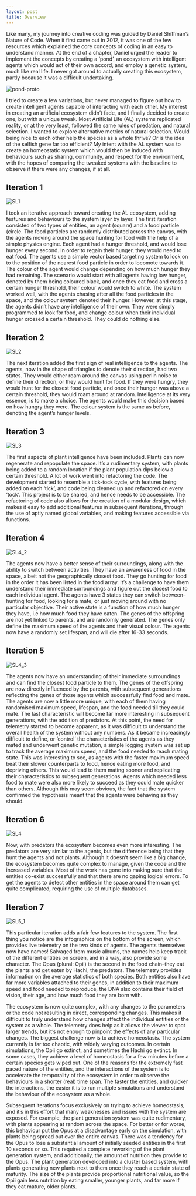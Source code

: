 ```yaml
---
layout: post
title: Overview
---
```


Like many, my journey into creative coding was guided by Daniel Shiffman’s Nature of Code. When it first came out in 2012, it was one of the few resources which explained the core concepts of coding in an easy to understand manner. At the end of a chapter, Daniel urged the reader to implement the concepts by creating a ‘pond’, an ecosystem with intelligent agents which would act of their own accord, and employ a genetic system, much like real life. I never got around to actually creating this ecosystem, partly because it was a difficult undertaking. 

![pond-proto](/pond/media/pond-proto.png)

I tried to create a few variations, but never managed to figure out how to create intelligent agents capable of interacting with each other. My interest in creating an artificial ecosystem didn’t fade, and I finally decided to create one, but with a unique tweak. Most Artificial Life (AL) systems replicated reality, or at the very least, followed the same rules of predation, and natural selection. I wanted to explore alternative metrics of natural selection. Would being nice to each other help the species as a whole thrive? Or is the idea of the selfish gene far too efficient? My intent with the AL system was to create an homeostatic system which would then be induced with behaviours such as sharing, community, and respect for the environment, with the hopes of comparing the tweaked systems with the baseline to observe if there were any changes, if at all.



## Iteration 1

![SL1](/pond/media/sl1.png)

I took an iterative approach toward creating the AL ecosystem, adding features and behaviours to the system layer by layer. The first iteration consisted of two types of entities, an agent (square) and a food particle (circle. The food particles are randomly distributed across the canvas, with the agents moving around the space hunting for food with the help of a simple physics engine. Each agent had a hunger threshold, and would lose hunger every second. In order to regain their hunger, they would need to eat food. The agents use a simple vector based targeting system to lock on to the position of the nearest food particle in order to locomote towards it. The colour of the agent would change depending on how much hunger they had remaining. The scenario would start with all agents having low hunger, denoted by them being coloured black, and once they eat food and cross a certain hunger threshold, their colour would switch to white. The system worked well, with the agents chasing after all the food particles in the space, and the colour system denoted their hunger. However, at this stage, the agents didn’t have any intelligence of their own. They were simply programmed to look for food, and change colour when their individual hunger crossed a certain threshold. They could do nothing else.


## Iteration 2

![SL2](/pond/media/sl2.png)

The next iteration added the first sign of real intelligence to the agents. The agents, now in the shape of triangles to denote their direction, had two states. They would either roam around the canvas using perlin noise to define their direction, or they would hunt for food. If they were hungry, they would hunt for the closest food particle, and once their hunger was above a certain threshold, they would roam around at random. Intelligence at its very essence, is to make a choice. The agents would make this decision based on how hungry they were. The colour system is the same as before, denoting the agent’s hunger levels.


## Iteration 3

![SL3](/pond/media/sl3.png)

The first aspects of plant intelligence have been included. Plants can now regenerate and repopulate the space. It’s a rudimentary system, with plants being added to a random location if the plant population dips below a certain threshold. A lot of work went into refactoring the code. The development started to resemble a tick-tock cycle, with features being added on each ‘tick’, and code being cleaned up and refactored on every ‘tock’. This project is to be shared, and hence needs to be accessible. The refactoring of code also allows for the creation of a modular design, which makes it easy to add additional features in subsequent iterations, through the use of aptly named global variables, and making features accessible via functions.


## Iteration 4

![SL4_2](/pond/media/sl4_2.png)

The agents now have a better sense of their surroundings, along with the ability to switch between activities. They have an awareness of food in the space, albeit not the geographically closest food. They go hunting for food in the order it has been listed in the food array. It’s a challenge to have them understand their immediate surroundings and figure out the closest food to each individual agent. The agents have 3 states they can switch between–hunting for food, looking for a mate, or just moving around with no particular objective. Their active state is a function of how much hunger they have, i.e how much food they have eaten. The genes of the offspring are not yet linked to parents, and are randomly generated. The genes only define the maximum speed of the agents and their visual colour. The agents now have a randomly set lifespan, and will die after 16-33 seconds. 


## Iteration 5

![SL4_3](/pond/media/sl4_3.png)

The agents now have an understanding of their immediate surroundings and can find the closest food particle to them. The genes of the offspring are now directly influenced by the parents, with subsequent generations reflecting the genes of those agents which successfully find food and mate. The agents are now a little more unique, with each of them having randomised maximum speed, lifespan, and the food needed till they could mate. The last characteristic will become far more interesting in subsequent generations, with the addition of predators. At this point, the need for telemetry started to become apparent, as it was difficult to understand the overall health of the system without any numbers. As it became increasingly difficult to define, or ‘control’ the characteristics of the agents as they mated and underwent genetic mutation, a simple logging system was set up to track the average maximum speed, and the food needed to reach mating state. This was interesting to see, as agents with the faster maximum speed beat their slower counterparts to food, hence eating more food, and depriving others. This would lead to them mating sooner and replicating their characteristics to subsequent generations. Agents which needed less food to mate were also more likely to succeed as they could mate quicker than others. Although this may seem obvious, the fact that the system confirmed the hypothesis meant that the agents were behaving as they should. 


## Iteration 6

![SL4](/pond/media/sl4_4.png)

Now, with predators the ecosystem becomes even more interesting. The predators are very similar to the agents, but the difference being that they hunt the agents and not plants. Although it doesn’t seem like a big change, the ecosystem becomes quite complex to manage, given the code and the increased variables. Most of the work has gone into making sure that the entities co-exist successfully and that there are no gaping logical errors. To get the agents to detect other entities in the space around them can get quite complicated, requiring the use of multiple databases.


## Iteration 7

![SL5_1](/pond/media/sl5_1.png)

This particular iteration adds a fair few features to the system. The first thing you notice are the infographics on the bottom of the screen, which provides live telemetry on the two kinds of agents. The agents themselves now have names! Salvaged from music albums, the names help keep track of the different entities on screen, and in a way, also provide some character. The Opus (plural: Opii) is the second in the food chain–they eat the plants and get eaten by Hachi, the predators. The telemetry provides information on the average statistics of both species. Both entities also have far more variables attached to their genes, in addition to their maximum speed and food needed to reproduce, the DNA also contains their field of vision, their age, and how much food they are born with. 

The ecosystem is now quite complex, with any changes to the parameters or the code not resulting in direct, corresponding changes. This makes it difficult to truly understand how changes affect the individual entities or the system as a whole. The telemetry does help as it allows the viewer to spot larger trends, but it’s not enough to pinpoint the effects of any particular changes. The biggest challenge now is to achieve homeostasis. The system currently is far too chaotic, with widely varying outcomes. In certain simulations, the Opii go extinct, and sometimes the Hachi go extinct. In some cases, they achieve a level of homeostasis for a few minutes before a certain species gets wiped out. One of the reasons for the extremely fast paced nature of the entities, and the interactions of the system is to accelerate the temporality of the ecosystem in order to observe the behaviours in a shorter (real) time span. The faster the entities, and quicker the interactions, the easier it is to run multiple simulations and understand the behaviour of the ecosystem as a whole.

Subsequent iterations focus exclusively on trying to achieve homeostasis, and it’s in this effort that many weaknesses and issues with the system are exposed. For example, the plant generation system was quite rudimentary, with plants appearing at random across the space. For better or for worse, this behaviour put the Opus at a disadvantage early on the simulation, with plants being spread out over the entire canvas. There was a tendency for the Opus to lose a substantial amount of initially seeded entities in the first 10 seconds or so. This required a complete reworking of the plant generation system, and additionally, the amount of nutrition they provide to the Opus. The plant generation developed into a cluster based system, with plants generating new plants next to them once they reach a certain state of maturity. The size of the plants provide proportional nutritional value, so the Opii gain less nutrition by eating smaller, younger plants, and far more if they eat mature, older plants. 
